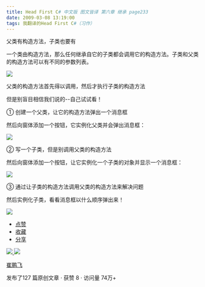 ```yaml
---
title: Head First C# 中文版 图文皆译 第六章 继承 page233
date: 2009-03-08 13:19:00
tags: 我翻译的Head First C#（习作）
---
```

父类有构造方法，子类也要有

一个类由构造方法，那么任何继承自它的子类都会调用它的构造方法。子类和父类的构造方法可以有不同的参数列表。

![](https://p-blog.csdn.net/images/p_blog_csdn_net/cuipengfei1/EntryImages/20090308/2009-03-08_12-54-35.jpg)

父类的构造方法首先得以调用，然后才执行子类的构造方法

但是别盲目相信我们说的--自己试试看！

①  创建一个父类，让它的构造方法弹出一个消息框

然后向窗体添加一个按钮，它实例化父类并会弹出消息框：

![](https://p-blog.csdn.net/images/p_blog_csdn_net/cuipengfei1/EntryImages/20090308/2009-03-08_13-02-59.jpg)

②  写一个子类，但是别调用父类的构造方法

然后向窗体添加一个按钮，让它实例化一个子类的对象并显示一个消息框：

![](https://p-blog.csdn.net/images/p_blog_csdn_net/cuipengfei1/EntryImages/20090308/2009-03-08_13-07-06.jpg)

③  通过让子类的构造方法调用父类的构造方法来解决问题

然后实例化子类，看看消息框以什么顺序弹出来！

![](https://p-blog.csdn.net/images/p_blog_csdn_net/cuipengfei1/EntryImages/20090308/2009-03-08_13-12-44.jpg)

  * [ 点赞  ](javascript:;)
  * [ 收藏  ](javascript:;)
  * [ 分享 ](javascript:;)

[ ![](https://profile.csdnimg.cn/5/2/5/3_cuipengfei1)
![](https://g.csdnimg.cn/static/user-reg-year/1x/11.png)
](https://blog.csdn.net/cuipengfei1)

[ 崔鹏飞 ](https://blog.csdn.net/cuipengfei1)

发布了127 篇原创文章  ·  获赞 8  ·  访问量 74万+

